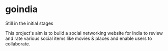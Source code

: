 # goindia
Still in the initial stages

This project's aim is to build a social networking website for India to review and rate various social items like movies & places and enable users to collaborate.

